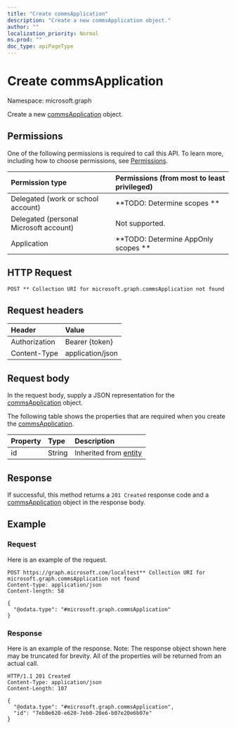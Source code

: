 ```yaml
---
title: "Create commsApplication"
description: "Create a new commsApplication object."
author: ""
localization_priority: Normal
ms.prod: ""
doc_type: apiPageType
---
```


# Create commsApplication

Namespace: microsoft.graph

Create a new [commsApplication](../resources/commsapplication.md) object.

## Permissions
One of the following permissions is required to call this API. To learn more, including how to choose permissions, see [Permissions](/concepts/permissions-reference.md).

|Permission type|Permissions (from most to least privileged)|
|:---|:---|
|Delegated (work or school account)|**TODO: Determine scopes **|
|Delegated (personal Microsoft account)|Not supported.|
|Application|**TODO: Determine AppOnly scopes **|

## HTTP Request
<!-- {
  "blockType": "ignored"
}
-->
``` http
POST ** Collection URI for microsoft.graph.commsApplication not found
```

## Request headers
|Header|Value|
|:---|:---|
|Authorization|Bearer {token}|
|Content-Type|application/json|

## Request body
In the request body, supply a JSON representation for the [commsApplication](../resources/commsapplication.md) object.

The following table shows the properties that are required when you create the [commsApplication](../resources/commsapplication.md).

|Property|Type|Description|
|:---|:---|:---|
|id|String| Inherited from [entity](../resources/entity.md)|



## Response
If successful, this method returns a `201 Created` response code and a [commsApplication](../resources/commsapplication.md) object in the response body.

## Example

### Request
Here is an example of the request.
<!-- {
  "blockType": "request",
  "name": "create_commsapplication_from_"
}
-->
``` http
POST https://graph.microsoft.com/localtest** Collection URI for microsoft.graph.commsApplication not found
Content-type: application/json
Content-length: 58

{
  "@odata.type": "#microsoft.graph.commsApplication"
}
```

### Response
Here is an example of the response. Note: The response object shown here may be truncated for brevity. All of the properties will be returned from an actual call.
<!-- {
  "blockType": "response",
  "truncated": true,
  "@odata.type": "microsoft.graph.commsapplication"
}
-->
``` http
HTTP/1.1 201 Created
Content-Type: application/json
Content-Length: 107

{
  "@odata.type": "#microsoft.graph.commsApplication",
  "id": "7eb0e620-e620-7eb0-20e6-b07e20e6b07e"
}
```

